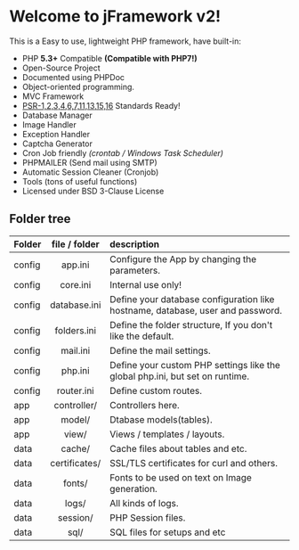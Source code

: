 # Welcome to jFramework v2!

This is a Easy to use, lightweight PHP framework, have built-in:

* PHP **5.3+** Compatible **(Compatible with PHP7!)**
* Open-Source Project
* Documented using PHPDoc
* Object-oriented programming.
* MVC Framework
* [PSR-1,2,3,4,6,7,11,13,15,16][] Standards Ready!
* Database Manager
* Image Handler
* Exception Handler
* Captcha Generator
* Cron Job friendly _(crontab / Windows Task Scheduler)_
* PHPMAILER (Send mail using SMTP)
* Automatic Session Cleaner (Cronjob)
* Tools (tons of useful functions)
* Licensed under BSD 3-Clause License

[PSR-1,2,3,4,6,7,11,13,15,16]: <http://www.php-fig.org/psr/>

Folder tree
---
  | Folder | file / folder | description                                                                    |
  | :---   |     :---:     | :---                                                                           |
  | config | app.ini       | Configure the App by changing the parameters.                                  |
  | config | core.ini      | Internal use only!                                                             |
  | config | database.ini  | Define your database configuration like hostname, database, user and password. |
  | config | folders.ini   | Define the folder structure, If you don't like the default.                    |
  | config | mail.ini      | Define the mail settings.                                                      |
  | config | php.ini       | Define your custom PHP settings like the global php.ini, but set on runtime.   |
  | config | router.ini    | Define custom routes.                                                          |
  | app    | controller/   | Controllers here.                                                              |
  | app    | model/        | Dtabase models(tables).                                                        |
  | app    | view/         | Views / templates / layouts.                                                   |
  | data   | cache/        | Cache files about tables and etc.                                              |
  | data   | certificates/ | SSL/TLS certificates for curl and others.                                      |
  | data   | fonts/        | Fonts to be used on text on Image generation.                                  |
  | data   | logs/         | All kinds of logs.                                                             |
  | data   | session/      | PHP Session files.                                                             |
  | data   | sql/          | SQL files for setups and etc                                                   |
